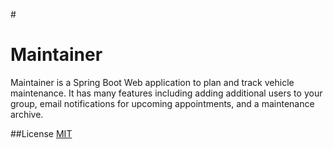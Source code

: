 #<h1>Maintainer</h1>
Maintainer is a Spring Boot Web application to plan and track vehicle maintenance.  It has many features including adding additional users to your group, email notifications for upcoming appointments, and a maintenance archive.

##License
[MIT](https://choosealicense.com/licenses/mit/)
